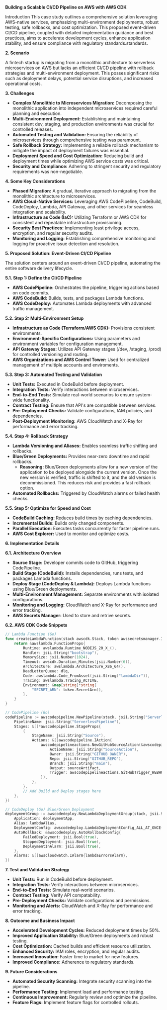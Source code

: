 **Building a Scalable CI/CD Pipeline on AWS with AWS CDK**

Introduction
This case study outlines a comprehensive solution leveraging AWS-native services, emphasizing multi-environment deployments, robust testing, safe rollbacks, and cost optimization. This proposed event-driven CI/CD pipeline, coupled with detailed implementation guidance and best practices, aims to accelerate development cycles, enhance application stability, and ensure compliance with regulatory standards.standards.

**2. Scenario**

A fintech startup is migrating from a monolithic architecture to serverless microservices on AWS but lacks an efficient CI/CD pipeline with rollback strategies and multi-environment deployment. This posses significant risks such as deployment delays, potential service disruptions, and increased operational costs.

**3. Challenges**

* **Complex Monolithic to Microservices Migration:** Decomposing the monolithic application into independent microservices required careful planning and execution.
* **Multi-Environment Deployment:** Establishing and maintaining consistent dev, staging, and production environments was crucial for controlled releases.
* **Automated Testing and Validation:** Ensuring the reliability of microservices through comprehensive testing was paramount.
* **Safe Rollback Strategy:** Implementing a reliable rollback mechanism to mitigate the impact of deployment failures was essential.
* **Deployment Speed and Cost Optimization:** Reducing build and deployment times while optimizing AWS service costs was critical.
* **Security and Compliance:** Adhering to stringent security and regulatory requirements was non-negotiable.

**4. Some Key Considerations**

* **Phased Migration:** A gradual, iterative approach to migrating from the monolithic architecture to microservices.
* **AWS Cloud-Native Services:** Leveraging AWS CodePipeline, CodeBuild, CodeDeploy, Lambda, API Gateway, and other services for seamless integration and scalability.
* **Infrastructure as Code (IaC):** Utilizing Terraform or AWS CDK for consistent and repeatable infrastructure provisioning.
* **Security Best Practices:** Implementing least privilege access, encryption, and regular security audits.
* **Monitoring and Logging:** Establishing comprehensive monitoring and logging for proactive issue detection and resolution.

**5. Proposed Solution: Event-Driven CI/CD Pipeline**

The solution centers around an event-driven CI/CD pipeline, automating the entire software delivery lifecycle.

**5.1. Step 1: Define the CI/CD Pipeline**

* **AWS CodePipeline:** Orchestrates the pipeline, triggering actions based on code commits.
* **AWS CodeBuild:** Builds, tests, and packages Lambda functions.
* **AWS CodeDeploy:** Automates Lambda deployments with advanced traffic management.

**5.2. Step 2: Multi-Environment Setup**

* **Infrastructure as Code (Terraform/AWS CDK):** Provisions consistent environments.
* **Environment-Specific Configurations:** Using parameters and environment variables for configuration management.
* **API Gateway Stages:** Utilizes API Gateway stages (/dev, /staging, /prod) for controlled versioning and routing.
* **AWS Organizations and AWS Control Tower:** Used for centralized management of multiple accounts and enviroments.

**5.3. Step 3: Automated Testing and Validation**

* **Unit Tests:** Executed in CodeBuild before deployment.
* **Integration Tests:** Verify interactions between microservices.
* **End-to-End Tests:** Simulate real-world scenarios to ensure system-wide functionality.
* **Contract Testing:** Ensure that API's are compatible between services.
* **Pre-Deployment Checks:** Validate configurations, IAM policies, and dependencies.
* **Post-Deployment Monitoring:** AWS CloudWatch and X-Ray for performance and error tracking.

**5.4. Step 4: Rollback Strategy**

* **Lambda Versioning and Aliases:** Enables seamless traffic shifting and rollbacks.
* **Blue/Green Deployments:** Provides near-zero downtime and rapid rollbacks.
    * **Reasoning:** Blue/Green deployments allow for a new version of the application to be deployed alongside the current version. Once the new version is verified, traffic is shifted to it, and the old version is decommissioned. This reduces risk and provides a fast rollback option.
* **Automated Rollbacks:** Triggered by CloudWatch alarms or failed health checks.

**5.5. Step 5: Optimize for Speed and Cost**

* **CodeBuild Caching:** Reduces build times by caching dependencies.
* **Incremental Builds:** Builds only changed components.
* **Parallel Execution:** Executes tasks concurrently for faster pipeline runs.
* **AWS Cost Explorer:** Used to monitor and optimize costs.

**6. Implementation Details**

**6.1. Architecture Overview**

* **Source Stage:** Developer commits code to GitHub, triggering CodePipeline.
* **Build Stage (CodeBuild):** Installs dependencies, runs tests, and packages Lambda functions.
* **Deploy Stage (CodeDeploy & Lambda):** Deploys Lambda functions using Blue/Green deployments.
* **Multi-Environment Management:** Separate environments with isolated configurations.
* **Monitoring and Logging:** CloudWatch and X-Ray for performance and error tracking.
* **AWS Secrets Manager:** Used to store and retrive secrets.

**6.2. AWS CDK Code Snippets**

```go
// Lambda Function (Go)
func createLambdaFunction(stack awscdk.Stack, token awssecretsmanager.ISecret, dlq awssqs.IQueue) *awslambda.FunctionProps {
    return &awslambda.FunctionProps{
        Runtime: awslambda.Runtime_NODEJS_20_X_(),
        Handler: jsii.String("bootstrap"),
        MemorySize: jsii.Number(1024),
        Timeout: awscdk.Duration_Minutes(jsii.Number(6)),
        Architecture: awslambda.Architecture_X86_64(),
        DeadLetterQueue: dlq,
        Code: awslambda.Code_FromAsset(jsii.String("lambdaDir")),
        Tracing: awslambda.Tracing_ACTIVE,
        Environment: &map[string]*string{
            "SECRET_ARN": token.SecretArn(),
        },
    }
}

// CodePipeline (Go)
codePipeline := awscodepipeline.NewPipeline(stack, jsii.String("ServerlessPipeline"), &awscodepipeline.PipelineProps{
    PipelineName: jsii.String("ServerlessPipeline"),
    Stages: &[]*awscodepipeline.StageProps{
        {
            StageName: jsii.String("Source"),
            Actions: &[]awscodepipeline.IAction{
                awscodepipelineactions.NewGitHubSourceAction(&awscodepipelineactions.GitHubSourceActionProps{
                    ActionName: jsii.String("SourceAction"),
                    Owner: jsii.String("GITHUB_OWNER"),
                    Repo: jsii.String("GITHUB_REPO"),
                    Branch: jsii.String("main"),
                    Output: sourceArtifact,
                    Trigger: awscodepipelineactions.GitHubTrigger_WEBHOOK,
                }),
            },
        },
        // Add Build and Deploy stages here
    },
})

// CodeDeploy (Go) Blue/Green Deployment
deploymentGroup := awscodedeploy.NewLambdaDeploymentGroup(stack, jsii.String("DeploymentGroup"), &awscodedeploy.LambdaDeploymentGroupProps{
    Application: deploymentApp,
    Alias: lambdaAlias,
    DeploymentConfig: awscodedeploy.LambdaDeploymentConfig_ALL_AT_ONCE(), // or Linear, or customized.
    AutoRollback: &awscodedeploy.AutoRollbackConfig{
        FailedDeployment: jsii.Bool(true),
        StoppedDeployment: jsii.Bool(true),
        DeploymentInAlarm: jsii.Bool(true),
    },
    Alarms: &[]awscloudwatch.IAlarm{lambdaErrorsAlarm},
})
```

**7. Test and Validation Strategy**

* **Unit Tests:** Run in CodeBuild before deployment.
* **Integration Tests:** Verify interactions between microservices.
* **End-to-End Tests:** Simulate real-world scenarios.
* **Contract Testing:** Verify API compatability.
* **Pre-Deployment Checks:** Validate configurations and permissions.
* **Monitoring and Alerts:** CloudWatch and X-Ray for performance and error tracking.

**8. Outcome and Business Impact**

* **Accelerated Development Cycles:** Reduced deployment times by 50%.
* **Improved Application Stability:** Blue/Green deployments and robust testing.
* **Cost Optimization:** Cached builds and efficient resource utilization.
* **Enhanced Security:** IAM roles, encryption, and regular audits.
* **Increased Innovation:** Faster time to market for new features.
* **Improved Compliance:** Adherence to regulatory standards.

**9. Future Considerations**

* **Automated Security Scanning:** Integrate security scanning into the pipeline.
* **Performance Testing:** Implement load and performance testing.
* **Continuous Improvement:** Regularly review and optimize the pipeline.
* **Feature Flags:** Implement feature flags for controlled rollouts.

